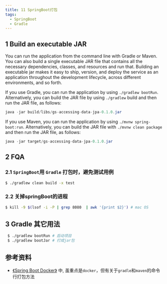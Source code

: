 ```yaml
---
title: 11 SpringBoot打包
tags: 
  - SpringBoot
  - Gradle
---
```


## 1 Build an executable JAR
You can run the application from the command line with Gradle or Maven. You can also build a single executable JAR file 
that contains all the necessary dependencies, classes, and resources and run that. Building an executable jar makes it 
easy to ship, version, and deploy the service as an application throughout the development lifecycle, across different 
environments, and so forth.

If you use Gradle, you can run the application by using `./gradlew bootRun`. Alternatively, you can build the JAR file 
by using `./gradlew` build and then run the JAR file, as follows:

``` java
java -jar build/libs/gs-accessing-data-jpa-0.1.0.jar
```

If you use Maven, you can run the application by using `./mvnw spring-boot:run`. Alternatively, you can build the JAR 
file with `./mvnw clean package` and then run the JAR file, as follows:

```java
java -jar target/gs-accessing-data-jpa-0.1.0.jar
```

## 2 FQA

### 2.1 `SpringBoot`用 `Gradle` 打包时，避免测试用例
``` bash 
$ ./gradlew clean build -x test
```

### 2.2 关掉springBoot的进程
``` bash
$ kill -9 $(lsof -i -P | grep 8080  | awk '{print $2}') # mac OS
``` 

## 3 Gradle 其它用法

``` bash
 $ ./gradlew bootRun # 启动项目
 $ ./gradlew bootJar # 打成jar包
```

## 参考资料
* [《Spring Boot Docker》](https://spring.io/guides/topicals/spring-boot-docker/) 中, 虽重点是`docker`，但有关于`gradle`和`maven`的命令行打包方法